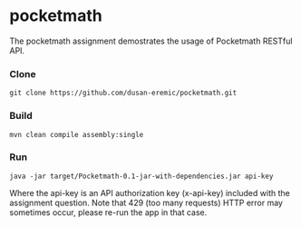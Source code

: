 # pocketmath
The pocketmath assignment demostrates the usage of Pocketmath RESTful API.

### Clone
`git clone https://github.com/dusan-eremic/pocketmath.git`

### Build
`mvn clean compile assembly:single`
  
### Run
`java -jar target/Pocketmath-0.1-jar-with-dependencies.jar api-key`

Where the api-key is an API authorization key (x-api-key) included with the assignment question.
Note that 429 (too many requests) HTTP error may sometimes occur, please re-run the app in that case.
